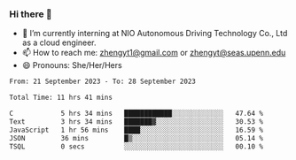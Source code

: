 ### Hi there 👋

<!--
**zhengyt1/zhengyt1** is a ✨ _special_ ✨ repository because its `README.md` (this file) appears on your GitHub profile.

Here are some ideas to get you started:

- 🔭 I’m currently working on ...
- 🌱 I’m currently learning ...
- 👯 I’m looking to collaborate on ...
- 🤔 I’m looking for help with ...
- 💬 Ask me about ...
- 📫 How to reach me: ...
- 😄 Pronouns: ...
- ⚡ Fun fact: ...
-->

- 🔭 I’m currently interning at NIO Autonomous Driving Technology Co., Ltd as a cloud engineer.
- 📫 How to reach me: zhengyt1@gmail.com or zhengyt@seas.upenn.edu
- 😄 Pronouns: She/Her/Hers



<!--START_SECTION:waka-->

```txt
From: 21 September 2023 - To: 28 September 2023

Total Time: 11 hrs 41 mins

C            5 hrs 34 mins   ████████████░░░░░░░░░░░░░   47.64 %
Text         3 hrs 34 mins   ███████▓░░░░░░░░░░░░░░░░░   30.53 %
JavaScript   1 hr 56 mins    ████░░░░░░░░░░░░░░░░░░░░░   16.59 %
JSON         36 mins         █▒░░░░░░░░░░░░░░░░░░░░░░░   05.14 %
TSQL         0 secs          ░░░░░░░░░░░░░░░░░░░░░░░░░   00.10 %
```

<!--END_SECTION:waka-->
